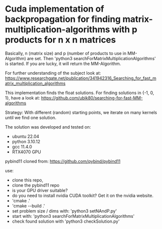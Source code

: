 # Cuda implementation of backpropagation for finding matrix-multiplication-algorithms with p products for n x n matrices

Basically, n (matrix size) and p (number of products to use in MM-Algorithm) are set. Then 'python3 searchForMatrixMultiplicationAlgorithms' is started. If you are lucky, it will return the MM-Algorithm.

For further understanding of the subject look at: 
https://www.researchgate.net/publication/341942316_Searching_for_fast_matrix_multiplication_algorithms

This implementation finds the float solutions. For finding solutions in {-1, 0, 1}, have a look at:
https://github.com/ubik80/searching-for-fast-MM-algorithms

Strategy:
With different (random) starting points, we iterate on many kernels until we find one solution.

The solution was developed and tested on:
- ubuntu 22.04
- python 3.10.12
- gcc 11.4.0
- RTX4070 GPU

pybind11 cloned from:
https://github.com/pybind/pybind11

use:
- clone this repo,
- clone the pybind11 repo
- is your GPU driver suitable?
- do you need to install nvidia CUDA toolkit? Get it on the nvidia website.
- 'cmake .'
- 'cmake --build .'
- set problem size / dims with: 'python3 setNAndP.py'
- start with: 'python3 searchForMatrixMultiplicationAlgorithms'
- check found solution with 'python3 checkSolution.py'



